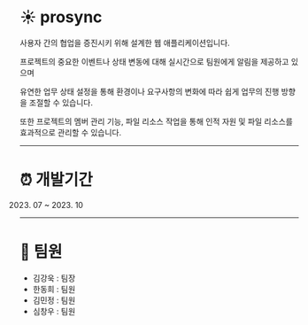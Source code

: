 # ☀️ prosync

사용자 간의 협업을 증진시키 위해 설계한 웹 애플리케이션입니다.

프로젝트의 중요한 이벤트나 상태 변동에 대해 실시간으로 팀원에게 알림을 제공하고 있으며

유연한 업무 상태 설정을 통해 환경이나 요구사항의 변화에 따라 쉽게 업무의 진행 방향을 조절할 수 있습니다.

또한 프로젝트의 멤버 관리 기능, 파일 리소스 작업을 통해 인적 자원 및 파일 리소스를 효과적으로 관리할 수 있습니다.


---

# ⏰ 개발기간

2023. 07 ~ 2023. 10

---

# 💁 팀원

+ 김강욱 : 팀장
+ 한동희 : 팀원
+ 김민정 : 팀원
+ 심창우 : 팀원
